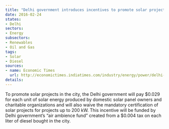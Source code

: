 ```yaml
---
title: "Delhi government introduces incentives to promote solar projects"
date: 2016-02-24
states:
- Delhi
sectors:
- Energy
subsectors:
- Renewables
- Oil and Gas
tags:
- Solar
- Diesel
sources:
- name: Economic Times
  url: http://economictimes.indiatimes.com/industry/energy/power/delhi-government-to-provide-generation-based-incentive-for-power-from-rooftop-solar-system/articleshow/51007030.cms
details:
---
```


To promote solar projects in the city, the Delhi government will pay $0.029 for each unit of solar energy produced by domestic solar panel owners and charitable organizations and will also waive the mandatory certification of solar projects for projects up to 200 kW. This incentive will be funded by Delhi government’s “air ambience fund” created from a $0.004 tax on each liter of diesel bought in the city.
